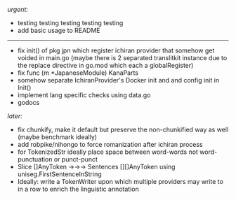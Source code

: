 *urgent:*

- testing testing testing testing testing
- add basic usage to README

<hr>

- fix init() of pkg jpn which register ichiran provider that somehow get voided in main.go (maybe there is 2 separated translitkit instance due to the replace directive in go.mod which each a globalRegister)
- fix func (m *JapaneseModule) KanaParts
- somehow separate IchiranProvider's Docker init and and config init in Init()
- implement lang specific checks using data.go
- godocs


*later:*

- fix chunkify, make it default but preserve the non-chunkified way as well (maybe benchmark ideally)
- add robpike/nihongo to force romanization after ichiran process
- for TokenizedStr ideally place space between word-words not word-punctuation or punct-punct
- Slice []AnyToken →→→ Sentences [][]AnyToken using uniseg.FirstSentenceInString
- Ideally: write a TokenWriter upon which multiple providers may write to in a row to enrich the linguistic annotation